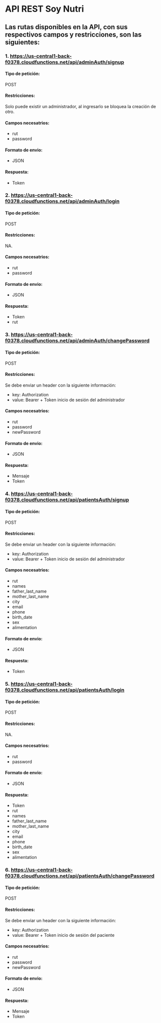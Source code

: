 # API REST Soy Nutri

## Las rutas disponibles en la API, con sus respectivos campos y restricciones, son las siguientes:

### 1. https://us-central1-back-f0378.cloudfunctions.net/api/adminAuth/signup
#### Tipo de petición:
POST
#### Restricciones: 
Solo puede existir un administrador, al ingresarlo se bloquea la creación de otro.
#### Campos necesatrios:
- rut 
- password
#### Formato de envio:
- JSON
#### Respuesta:
- Token

### 2. https://us-central1-back-f0378.cloudfunctions.net/api/adminAuth/login
#### Tipo de petición:
POST
#### Restricciones: 
NA.
#### Campos necesatrios:
- rut 
- password
#### Formato de envio:
- JSON
#### Respuesta:
- Token
- rut

### 3. https://us-central1-back-f0378.cloudfunctions.net/api/adminAuth/changePassword
#### Tipo de petición:
POST
#### Restricciones: 
Se debe enviar un header con la siguiente información:
- key: Authorization
- value: Bearer + Token inicio de sesión del administrador
#### Campos necesatrios:
- rut 
- password
- newPassword
#### Formato de envio:
- JSON
#### Respuesta:
- Mensaje
- Token

### 4. https://us-central1-back-f0378.cloudfunctions.net/api/patientsAuth/signup
#### Tipo de petición:
POST
#### Restricciones: 
Se debe enviar un header con la siguiente información:
- key: Authorization
- value: Bearer + Token inicio de sesión del administrador
#### Campos necesatrios:
- rut
- names
- father_last_name
- mother_last_name
- city
- email
- phone
- birth_date
- sex
- alimentation
#### Formato de envio:
- JSON
#### Respuesta:
- Token

### 5. https://us-central1-back-f0378.cloudfunctions.net/api/patientsAuth/login
#### Tipo de petición:
POST
#### Restricciones: 
NA.
#### Campos necesatrios:
- rut 
- password
#### Formato de envio:
- JSON
#### Respuesta:
- Token
- rut
- names
- father_last_name
- mother_last_name
- city
- email
- phone
- birth_date
- sex
- alimentation

### 6. https://us-central1-back-f0378.cloudfunctions.net/api/patientsAuth/changePassword
#### Tipo de petición:
POST
#### Restricciones: 
Se debe enviar un header con la siguiente información:
- key: Authorization
- value: Bearer + Token inicio de sesión del paciente
#### Campos necesatrios:
- rut 
- password
- newPassword
#### Formato de envio:
- JSON
#### Respuesta:
- Mensaje
- Token
